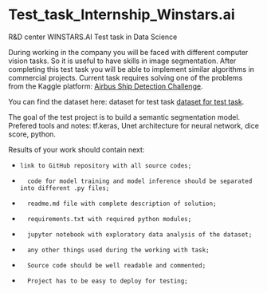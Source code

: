 # Test_task_Internship_Winstars.ai

R&D center WINSTARS.AI
Test task in Data Science  

During working in the company you will be faced with different computer vision tasks. So it is useful to have skills in image segmentation. After completing this test task you will be able to implement similar algorithms in commercial projects. 
Current task requires solving one of the problems from the Kaggle platform: [Airbus Ship Detection Challenge](https://www.kaggle.com/c/airbus-ship-detection/overview).

You can find the dataset here: dataset for test task [dataset for test task](https://www.kaggle.com/c/airbus-ship-detection/data).

The goal of the test project is to build a semantic segmentation model. Prefered tools and notes: tf.keras, Unet architecture for neural network, dice score, python. 

Results of your work should contain next:
*	  link to GitHub repository with all source codes;
*		code for model training and model inference should be separated into different .py files;
*		readme.md file with complete description of solution;
*		requirements.txt with required python modules;
*		jupyter notebook with exploratory data analysis of the dataset;
*		any other things used during the working with task;

*		Source code should be well readable and commented;
*		Project has to be easy to deploy for testing;

